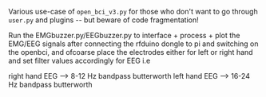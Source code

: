 Various use-case of `open_bci_v3.py` for those who don't want to go through `user.py` and plugins -- but beware of code fragmentation!

Run the EMGbuzzer.py/EEGbuzzer.py to interface + process + plot the EMG/EEG signals after connecting the rfduino dongle to pi and switching on the openbci, and ofcoarse place the electrodes either for left or right hand and set filter values accordingly for EEG i.e

right hand EEG --> 8-12 Hz bandpass butterworth
left hand EEG --> 16-24 Hz bandpass butterworth

